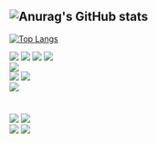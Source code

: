 ![Anurag's GitHub stats](https://github-readme-stats.vercel.app/api?username=Park-jun-seo&show_icons=true&theme=default)
----------------
[![Top Langs](https://github-readme-stats.vercel.app/api/top-langs/?username=Park-jun-seo&layout=compact)](https://github.com/Park-jun-seo/github-readme-stats)
<div align="left">
	<img src="https://img.shields.io/badge/Windows-0078D6?style=for-the-badge&logo=Windows&logoColor=white" />
	<img src="https://img.shields.io/badge/Linux-FCC624?style=for-the-badge&logo=Linux&logoColor=white" />
  	<img src="https://img.shields.io/badge/Ubuntu_20.04LTS-E95420?style=for-the-badge&logo=Ubuntu&logoColor=white" />
  	<img src="https://img.shields.io/badge/ROS_noetic-22314E?style=for-the-badge&logo=ros&logoColor=white" />
</div>
<div align="left">
  	<img src="https://img.shields.io/badge/Visual Studio Code-007ACC?style=for-the-badge&logo=Visual Studio Code&logoColor=white" />

</div>
<div align="left">
  	<img src="https://img.shields.io/badge/Python-3776AB?style=for-the-badge&logo=Python&logoColor=white" />
  	<img src="https://img.shields.io/badge/C++-00599C?style=for-the-badge&logo=C++&logoColor=white" />
</div>
</div>
<div align="left">
  	<img src="https://img.shields.io/badge/Autodesk-0696D7?style=for-the-badge&logo=Autodesk&logoColor=white" />
</div>

#

<div align="left">
  	<img src="https://img.shields.io/badge/Hyundai AVANTE-002C5F?style=for-the-badge&logo=Hyundai&logoColor=white" />
	<img src="https://img.shields.io/badge/Samsung Laptop-1428A0?style=for-the-badge&logo=Samsung&logoColor=white" />
</div>
<div align="left">
  	<img src="https://img.shields.io/badge/YouTube-FF0000?style=for-the-badge&logo=YouTube&logoColor=white" />
	<img src="https://img.shields.io/badge/YouTube Music-FF0000?style=for-the-badge&logo=YouTube Music&logoColor=white" />
</div>

